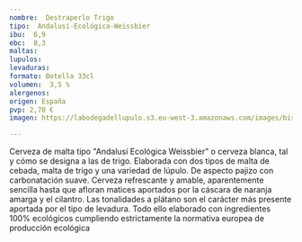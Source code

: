 ```yaml
---
nombre:  Destraperlo Trigo
tipo:  Andalusí-Ecológica-Weissbier
ibu:  6,9
ebc:  8,3
maltas: 
lupulos: 
levaduras: 
formato: Botella 33cl
volumen:  3,5 %
alergenos: 
origen: España
pvp: 2,70 €
imagen: https://labodegadellupulo.s3.eu-west-3.amazonaws.com/images/birras/trigo.jpg

---
```

Cerveza de malta tipo "Andalusí Ecológica Weissbier" o cerveza blanca, tal y cómo se designa a las de trigo. Elaborada con dos tipos de malta de cebada, malta de trigo y una variedad de lúpulo. De aspecto pajizo con carbonatación suave. Cerveza refrescante y amable, aparentemente sencilla hasta que afloran matices aportados por la cáscara de naranja amarga y el cilantro. Las tonalidades a plátano son el carácter más presente aportada por el tipo de levadura. Todo ello elaborado con ingredientes 100% ecológicos cumpliendo estrictamente la normativa europea de producción ecológica








